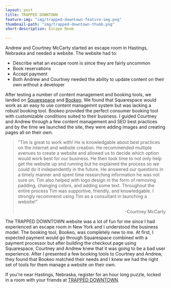 ```yaml
---
layout: post
title: TRAPPED DOWNTOWN
feature-img: "img/trapped-downtown-feature-img.png"
thumbnail-path: "img/trapped-downtown-thumb.png"
short-description: Escape Room

---
```


Andrew and Courtney McCarty started an escape room in Hastings, Nebraska and needed a website. The website had to:
<ul>
<li>Describe what an escape room is since they are fairly uncommon</li>
<li>Book reservations</li>
<li>Accept payment</li>
<li>Both Andrew and Courtney needed the ability to update content on their own without a developer</li>
</ul>

After testing a number of content management and booking tools, we landed on <a href="https://www.squarespace.com/">Squarespace</a> and <a href="https://www.bookeo.com/">Bookeo</a>. We found that Squarespace would work as an easy to use content managemnt system but was lacking a robust booking tool. Bookeo provided the perfect consumer booking tool with customizable conditions suited to their business. I guided Courtney and Andrew through a few content management and SEO best practices and by the time we launched the site, they were adding images and creating pages all on their own.

<blockquote>"Tim is great to work with!  He is knowledgable about best practices on the internet and website creation.  He recommended multiple avenues to create a website and allowed us to decide which option would work best for our business.  He then took time to not only help get the website up and running but he explained the process so we could do it independently in the future.  He answered our questions in a timely manner and spent time researching information he was not sure on.  Tim also helped with logo design in the form of removing padding, changing colors, and adding some text.  Throughout the entire process Tim was supportive, friendly, and knowledgable.  I strongly recommend using Tim as a consultant in launching a website!"
<p style="text-align:right">-Courtney McCarty</p></blockquote>

The TRAPPED DOWNTOWN website was a lot of fun for me since I had experienced an escape room in New York and I understood the business model. The booking tool, Bookeo, was completely new to me. At first, I expected payment would go through Squarespace combined with a payment processor but after building the checkout page using Squarespace, Courtney and Andrew knew that it was going to be a bad user experience. After I presented a few booking tools to Courtney and Andrew, they found that Bookeo matched their needs and I knew we had the right set of tools for them manage a website on their own.

If you're near Hastings, Nebraska, register for an hour long puzzle, locked in a room with your friends at <a href="https://www.trappeddowntown.com/">TRAPPED DOWNTOWN</a>.